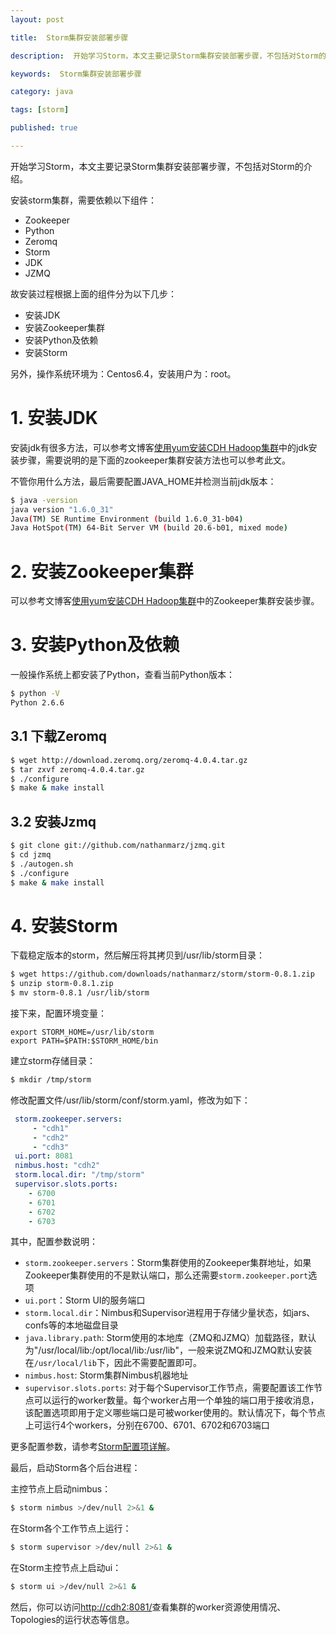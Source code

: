 ```yaml
---
layout: post

title:  Storm集群安装部署步骤

description:  开始学习Storm，本文主要记录Storm集群安装部署步骤，不包括对Storm的介绍。

keywords:  Storm集群安装部署步骤

category: java

tags: [storm]

published: true

---
```


开始学习Storm，本文主要记录Storm集群安装部署步骤，不包括对Storm的介绍。

安装storm集群，需要依赖以下组件：

- Zookeeper
- Python
- Zeromq
- Storm
- JDK
- JZMQ

故安装过程根据上面的组件分为以下几步：

- 安装JDK
- 安装Zookeeper集群
- 安装Python及依赖
- 安装Storm

另外，操作系统环境为：Centos6.4，安装用户为：root。


# 1. 安装JDK

安装jdk有很多方法，可以参考文博客[使用yum安装CDH Hadoop集群](/2013/04/06/install-cloudera-cdh-by-yum.html)中的jdk安装步骤，需要说明的是下面的zookeeper集群安装方法也可以参考此文。

不管你用什么方法，最后需要配置JAVA_HOME并检测当前jdk版本：

~~~bash
$ java -version
java version "1.6.0_31"
Java(TM) SE Runtime Environment (build 1.6.0_31-b04)
Java HotSpot(TM) 64-Bit Server VM (build 20.6-b01, mixed mode)
~~~

# 2. 安装Zookeeper集群

可以参考文博客[使用yum安装CDH Hadoop集群](/2013/04/06/install-cloudera-cdh-by-yum.html)中的Zookeeper集群安装步骤。

# 3. 安装Python及依赖

一般操作系统上都安装了Python，查看当前Python版本：

~~~bash
$ python -V
Python 2.6.6
~~~

## 3.1 下载Zeromq

~~~bash
$ wget http://download.zeromq.org/zeromq-4.0.4.tar.gz
$ tar zxvf zeromq-4.0.4.tar.gz
$ ./configure
$ make & make install
~~~

## 3.2 安装Jzmq

~~~bash
$ git clone git://github.com/nathanmarz/jzmq.git
$ cd jzmq
$ ./autogen.sh
$ ./configure
$ make & make install
~~~

# 4. 安装Storm

下载稳定版本的storm，然后解压将其拷贝到/usr/lib/storm目录：

~~~bash
$ wget https://github.com/downloads/nathanmarz/storm/storm-0.8.1.zip
$ unzip storm-0.8.1.zip 
$ mv storm-0.8.1 /usr/lib/storm
~~~

接下来，配置环境变量：

~~~
export STORM_HOME=/usr/lib/storm
export PATH=$PATH:$STORM_HOME/bin
~~~

建立storm存储目录：

~~~bash
$ mkdir /tmp/storm
~~~

修改配置文件/usr/lib/storm/conf/storm.yaml，修改为如下：

~~~yaml
 storm.zookeeper.servers:
     - "cdh1"
     - "cdh2"
     - "cdh3"
 ui.port: 8081
 nimbus.host: "cdh2"
 storm.local.dir: "/tmp/storm"
 supervisor.slots.ports:
    - 6700
    - 6701
    - 6702
    - 6703
~~~

其中，配置参数说明：

 - `storm.zookeeper.servers`：Storm集群使用的Zookeeper集群地址，如果Zookeeper集群使用的不是默认端口，那么还需要`storm.zookeeper.port`选项
 - `ui.port`：Storm UI的服务端口
 - `storm.local.dir`：Nimbus和Supervisor进程用于存储少量状态，如jars、confs等的本地磁盘目录
 - `java.library.path`: Storm使用的本地库（ZMQ和JZMQ）加载路径，默认为"/usr/local/lib:/opt/local/lib:/usr/lib"，一般来说ZMQ和JZMQ默认安装在`/usr/local/lib`下，因此不需要配置即可。
 - `nimbus.host`: Storm集群Nimbus机器地址
 - `supervisor.slots.ports`: 对于每个Supervisor工作节点，需要配置该工作节点可以运行的worker数量。每个worker占用一个单独的端口用于接收消息，该配置选项即用于定义哪些端口是可被worker使用的。默认情况下，每个节点上可运行4个workers，分别在6700、6701、6702和6703端口

更多配置参数，请参考[Storm配置项详解](http://www.alidata.org/archives/2118)。

最后，启动Storm各个后台进程：

主控节点上启动nimbus：

~~~bash
$ storm nimbus >/dev/null 2>&1 &
~~~

在Storm各个工作节点上运行：

~~~bash
$ storm supervisor >/dev/null 2>&1 &
~~~

在Storm主控节点上启动ui：

~~~bash
$ storm ui >/dev/null 2>&1 &
~~~

然后，你可以访问<http://cdh2:8081/>查看集群的worker资源使用情况、Topologies的运行状态等信息。
